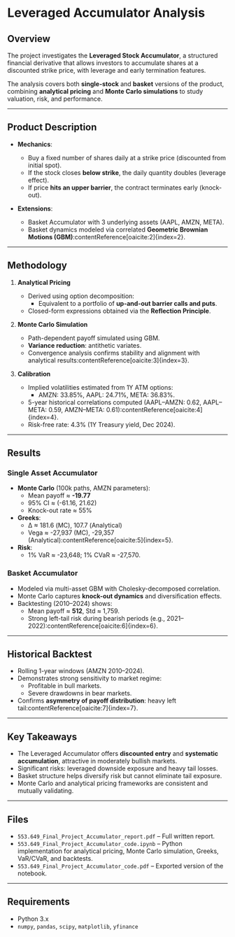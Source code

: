# Leveraged Accumulator Analysis

## Overview
The project investigates the **Leveraged Stock Accumulator**, a structured financial derivative that allows investors to accumulate shares at a discounted strike price, with leverage and early termination features.  

The analysis covers both **single-stock** and **basket** versions of the product, combining **analytical pricing** and **Monte Carlo simulations** to study valuation, risk, and performance.

---

## Product Description
- **Mechanics**:
  - Buy a fixed number of shares daily at a strike price (discounted from initial spot).  
  - If the stock closes **below strike**, the daily quantity doubles (leverage effect).  
  - If price **hits an upper barrier**, the contract terminates early (knock-out).  

- **Extensions**:
  - Basket Accumulator with 3 underlying assets (AAPL, AMZN, META).  
  - Basket dynamics modeled via correlated **Geometric Brownian Motions (GBM)**:contentReference[oaicite:2]{index=2}.

---

## Methodology
1. **Analytical Pricing**
   - Derived using option decomposition:  
     - Equivalent to a portfolio of **up-and-out barrier calls and puts**.  
   - Closed-form expressions obtained via the **Reflection Principle**.  

2. **Monte Carlo Simulation**
   - Path-dependent payoff simulated using GBM.  
   - **Variance reduction**: antithetic variates.  
   - Convergence analysis confirms stability and alignment with analytical results:contentReference[oaicite:3]{index=3}.

3. **Calibration**
   - Implied volatilities estimated from 1Y ATM options:  
     - AMZN: 33.85%, AAPL: 24.71%, META: 36.83%.  
   - 5-year historical correlations computed (AAPL–AMZN: 0.62, AAPL–META: 0.59, AMZN–META: 0.61):contentReference[oaicite:4]{index=4}.  
   - Risk-free rate: 4.3% (1Y Treasury yield, Dec 2024).  

---

## Results
### Single Asset Accumulator
- **Monte Carlo** (100k paths, AMZN parameters):
  - Mean payoff ≈ **-19.77**  
  - 95% CI ≈ (-61.16, 21.62)  
  - Knock-out rate ≈ 55%  
- **Greeks**:  
  - Δ ≈ 181.6 (MC), 107.7 (Analytical)  
  - Vega ≈ -27,937 (MC), -29,357 (Analytical):contentReference[oaicite:5]{index=5}.  
- **Risk**:  
  - 1% VaR ≈ -23,648; 1% CVaR ≈ -27,570.  

### Basket Accumulator
- Modeled via multi-asset GBM with Cholesky-decomposed correlation.  
- Monte Carlo captures **knock-out dynamics** and diversification effects.  
- Backtesting (2010–2024) shows:  
  - Mean payoff ≈ **512**, Std ≈ 1,759.  
  - Strong left-tail risk during bearish periods (e.g., 2021–2022):contentReference[oaicite:6]{index=6}.  

---

## Historical Backtest
- Rolling 1-year windows (AMZN 2010–2024).  
- Demonstrates strong sensitivity to market regime:  
  - Profitable in bull markets.  
  - Severe drawdowns in bear markets.  
- Confirms **asymmetry of payoff distribution**: heavy left tail:contentReference[oaicite:7]{index=7}.  

---

## Key Takeaways
- The Leveraged Accumulator offers **discounted entry** and **systematic accumulation**, attractive in moderately bullish markets.  
- Significant risks: leveraged downside exposure and heavy tail losses.  
- Basket structure helps diversify risk but cannot eliminate tail exposure.  
- Monte Carlo and analytical pricing frameworks are consistent and mutually validating.  

---

## Files
- `553.649_Final_Project_Accumulator_report.pdf` – Full written report.  
- `553.649_Final_Project_Accumulator_code.ipynb` – Python implementation for analytical pricing, Monte Carlo simulation, Greeks, VaR/CVaR, and backtests.  
- `553.649_Final_Project_Accumulator_code.pdf` – Exported version of the notebook.  

---

## Requirements
- Python 3.x  
- `numpy`, `pandas`, `scipy`, `matplotlib`, `yfinance`
